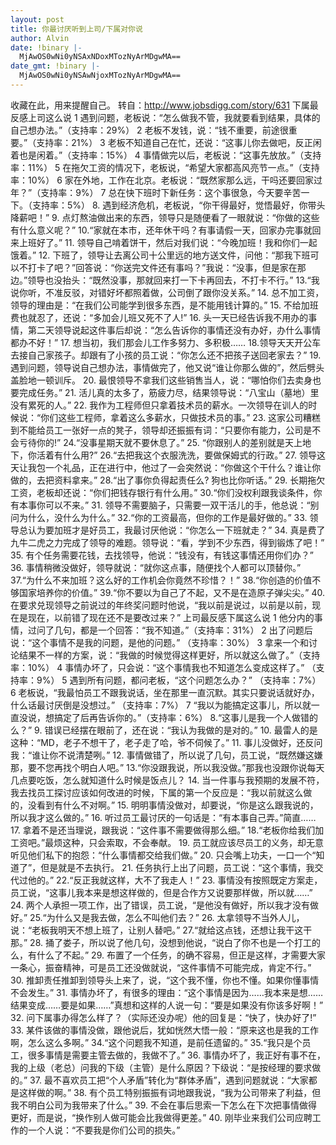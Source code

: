 ```yaml
---
layout: post
title: 你最讨厌听到上司/下属对你说
author: Alvin
date: !binary |-
  MjAwOS0wNi0yNSAxNDoxMTozNyArMDgwMA==
date_gmt: !binary |-
  MjAwOS0wNi0yNSAwNjoxMTozNyArMDgwMA==
---
```

收藏在此，用来提醒自己。
转自：http://www.jobsdigg.com/story/631
下属最反感上司这么说 
1 遇到问题，老板说：“怎么做我不管，我就要看到结果，具体的自己想办法。”（支持率：29%） 
2 老板不发钱，说：“钱不重要，前途很重要。”（支持率：21%） 
3 老板不知道自己在忙，还说：“这事儿你去做吧，反正闲着也是闲着。”（支持率：15%） 
4 事情做完以后，老板说：“这事先放放。”（支持率：11%） 
5 在拖欠工资的情况下，老板说，“希望大家都高风亮节一点。”（支持率：10%） 
6 家在外地，工作在北京。老板说：“既然家那么远，干吗还要回家过年？”（支持率：9%） 
7 总在快下班时下新任务：这个事很急，今天要辛苦一下。（支持率：5%） 
8. 遇到经济危机，老板说，“你干得最好，觉悟最好，你带头降薪吧！” 
9. 点灯熬油做出来的东西，领导只是随便看了一眼就说：“你做的这些有什么意义呢？” 
10.“家就在本市，还年休干吗？有事请假一天，回家办完事就回来上班好了。” 
11. 领导自己啃着饼干，然后对我们说：“今晚加班！我和你们一起饿着。” 
12. 下班了，领导让去离公司十公里远的地方送文件，问他：“那我下班可以不打卡了吧？”回答说：“你送完文件还有事吗？”我说：“没事，但是家在那边。”领导也没抬头：“既然没事，那就回来打一下卡再回去，不打卡不行。” 
13.“我说你听，不准反驳，对错好坏都照着做，公司倒了跟你没关系。” 
14. 总不加工资，领导的理由是：“在我们公司能学到很多东西，是不能用钱计算的。” 
15. 不给加班费也就忍了，还说：“多加会儿班又死不了人!” 
16. 头一天已经告诉我不用办的事情，第二天领导说起这件事后却说：“怎么告诉你的事情还没有办好，办什么事情都办不好！” 
17. 想当初，我们那会儿工作多努力、多积极…… 
18.领导天天开公车去接自己家孩子。却跟有了小孩的员工说：“你怎么还不把孩子送回老家去？” 
19. 遇到问题，领导说自己想办法，事情做完了，他又说“谁让你那么做的”，然后劈头盖脸地一顿训斥。 
20. 最恨领导不拿我们这些销售当人，说：“哪怕你们去卖身也要完成任务。” 
21. 活儿真的太多了，筋疲力尽，结果领导说：“八宝山（墓地）里没有累死的人。” 
22. 我作为工程师但只拿着技术员的薪水。一次领导在训人的时候说：“你们这些工程师，拿着这么多薪水，只做技术员的事。” 
23. 这家公司糟糕到不能给员工一张好一点的凳子，领导却还振振有词：“只要你有能力，公司是不会亏待你的!” 
24.“没事星期天就不要休息了。” 
25. “你跟别人的差别就是天上地下，你活着有什么用?” 
26.“去把我这个衣服洗洗，要做保姆式的行政。” 
27. 领导这天让我包一个礼品，正在进行中，他过了一会突然说：“你做这个干什么？谁让你做的，去把资料拿来。” 
28.“出了事你负得起责任么? 狗也比你听话。” 
29. 长期拖欠工资，老板却还说：“你们把钱存银行有什么用。” 
30.“你们没权利跟我谈条件，你有本事你可以不来。” 
31. 领导不需要脑子，只需要一双干活儿的手，他总说：“别问为什么，没什么为什么。” 
32.“你的工资最高，但你的工作是最好做的。” 
33. 领导总认为要加班才是好员工，我最讨厌他说：“你怎么一下班就走？” 
34. 真是费了九牛二虎之力完成了领导的难题。领导说：“看，学到不少东西，得到锻炼了吧！” 
35. 有个任务需要花钱，去找领导，他说：“钱没有，有钱这事情还用你们办？” 
36. 事情稍微没做好，领导就说：“就你这点事，随便找个人都可以顶替你。” 
37.“为什么不来加班？这么好的工作机会你竟然不珍惜？！” 
38.“你创造的价值不够国家培养你的价值。” 
39.“你不要以为自己了不起，又不是在造原子弹尖尖。” 
40. 在要求兑现领导之前说过的年终奖问题时他说，“我以前是说过，以前是以前，现在是现在，以前错了现在还不是要改过来？” 
上司最反感下属这么说 
1 他分内的事情，过问了几句，都是一个回答：“我不知道。”（支持率：31%） 
2 出了问题后说：“这个事情不是我的问题，是他的问题。” （支持率：30%） 
3 拿来一个和讨论结果不一样的方案，说：“我做的时候觉得这样更好，所以就这么做了。”（支持率：10%） 
4 事情办坏了，只会说：“这个事情我也不知道怎么变成这样了。” （支持率：9%） 
5 遇到所有问题，都问老板，“这个问题怎么办？” （支持率：7%） 
6 老板说，“我最怕员工不跟我说话，坐在那里一直沉默。其实只要说话就好办，什么话最讨厌倒是没想过。” （支持率：7%） 
7 “我以为能搞定这事儿，所以就一直没说，想搞定了后再告诉你的。”（支持率：6%） 
8.“这事儿是我一个人做错的么？” 
9. 错误已经摆在眼前了，还在说：“我认为我做的是对的。” 
10. 最雷人的是这种：“MD，老子不想干了，老子走了哈，爷不伺候了。” 
11. 事儿没做好，还反问我：“谁让你不说清楚咧。” 
12. 事情做错了，所以说了几句，员工说，“既然嫌这嫌那，要不您再找个明白人吧。” 
13.“你没跟我说，所以我没做。”那我也没跟你说每天几点要吃饭，怎么就知道什么时候是饭点儿？ 
14. 当一件事与我预期的发展不符，我去找员工探讨应该如何改进的时候，下属的第一个反应是：“我以前就这么做的，没看到有什么不对啊。” 
15. 明明事情没做对，却要说，“你是这么跟我说的，所以我才这么做的。” 
16. 听过员工最讨厌的一句话是：“有本事自己弄。”简直…… 
17. 拿着不是还当理说，跟我说：“这件事不需要做得那么细。” 
18.“老板你给我们加工资吧。”最烦这种，只会索取，不会奉献。 
19. 员工就应该尽员工的义务，却无意听见他们私下的抱怨：“什么事情都交给我们做。” 
20. 只会嘴上功夫，一口一个“知道了”，但是就是不去执行。 
21. 任务执行上出了问题，员工说：“这个事情，我交代过他的。” 
22.“反正我就这样，大不了我走人！” 
23. 事情没有按照既定方案走，员工说，“这事儿我本来是想这样做的，但是合作方又说要那样做，所以就……” 
24. 两个人承担一项工作，出了错误，员工说，“是他没有做好，所以我才没有做好。” 
25.“为什么又是我去做，怎么不叫他们去？” 
26. 太拿领导不当外人儿，说：“老板我明天不想上班了，让别人替吧。” 
27.“就给这点钱，还想让我干这干那。” 
28. 捅了娄子，所以说了他几句，没想到他说，“说白了你不也是一个打工的么，有什么了不起。” 
29. 布置了一个任务，的确不容易，但正是这样，才需要大家一条心，振奋精神，可是员工还没做就说，“这件事情不可能完成，肯定不行。” 
30. 推卸责任推卸到领导头上来了，说，“这个我不懂，你也不懂。如果你懂事情不会发生。” 
31. 事情办坏了，有很多的理由：“这个事情是因为……我本来是想……结果变成……要是如果……”真想和这样的人说一句：“要是如果没有你该多好啊！” 
32. 问下属事办得怎么样了？（实际还没办呢）他的回复是：“快了，快办好了!” 
33. 某件该做的事情没做，跟他说后，犹如恍然大悟一般：“原来这也是我的工作啊，怎么这么多啊。” 
34.“这个问题我不知道，是前任遗留的。” 
35.“我只是个员工，很多事情是需要主管去做的，我做不了。” 
36. 事情办坏了，我正好有事不在，我的上级（老总）问我的下级（主管）是什么原因？下级说：“是按经理的要求做的。” 
37. 最不喜欢员工把“个人矛盾”转化为“群体矛盾”，遇到问题就说：“大家都是这样做的啊。” 
38. 有个员工特别振振有词地跟我说，“我为公司带来了利益，但我不明白公司为我带来了什么。” 
39. 不会在事后思索一下怎么在下次把事情做得更好，而是说，“换作别人做可能会比我做得更差。” 
40. 刚毕业来我们公司应聘工作的一个人说：“不要我是你们公司的损失。” 
